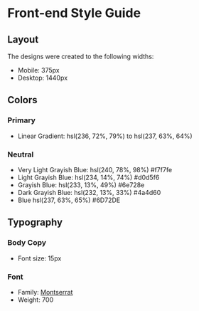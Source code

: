 # Front-end Style Guide

## Layout

The designs were created to the following widths:

- Mobile: 375px
- Desktop: 1440px

## Colors

### Primary

- Linear Gradient: hsl(236, 72%, 79%) to hsl(237, 63%, 64%)

### Neutral

- Very Light Grayish Blue: hsl(240, 78%, 98%) #f7f7fe
- Light Grayish Blue: hsl(234, 14%, 74%) #d0d5f6
- Grayish Blue: hsl(233, 13%, 49%) #6e728e
- Dark Grayish Blue: hsl(232, 13%, 33%) #4a4d60
- Blue hsl(237, 63%, 65%) #6D72DE 

## Typography

### Body Copy

- Font size: 15px

### Font

- Family: [Montserrat](https://fonts.google.com/specimen/Montserrat)
- Weight: 700

